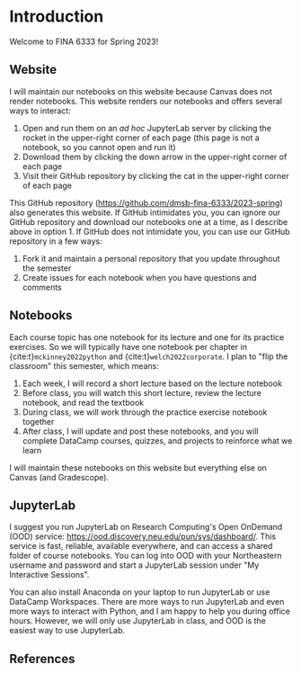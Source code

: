 # Introduction

Welcome to FINA 6333 for Spring 2023!

## Website

I will maintain our notebooks on this website because Canvas does not render notebooks.
This website renders our notebooks and offers several ways to interact:

1. Open and run them on an *ad hoc* JupyterLab server by clicking the rocket in the upper-right corner of each page (this page is not a notebook, so you cannot open and run it)
1. Download them by clicking the down arrow in the upper-right corner of each page
1. Visit their GitHub repository by clicking the cat in the upper-right corner of each page

This GitHub repository (<https://github.com/dmsb-fina-6333/2023-spring>) also generates this website.
If GitHub intimidates you, you can ignore our GitHub repository and download our notebooks one at a time, as I describe above in option 1.
If GitHub does not intimidate you, you can use our GitHub repository in a few ways:

1. Fork it and maintain a personal repository that you update throughout the semester
1. Create issues for each notebook when you have questions and comments

## Notebooks

Each course topic has one notebook for its lecture and one for its practice exercises.
So we will typically have one notebook per chapter in {cite:t}`mckinney2022python` and {cite:t}`welch2022corporate`.
I plan to "flip the classroom" this semester, which means:

1. Each week, I will record a short lecture based on the lecture notebook
1. Before class, you will watch this short lecture, review the lecture notebook, and read the textbook
1. During class, we will work through the practice exercise notebook together
1. After class, I will update and post these notebooks, and you will complete DataCamp courses, quizzes, and projects to reinforce what we learn

I will maintain these notebooks on this website but everything else on Canvas (and Gradescope). 

## JupyterLab

I suggest you run JupyterLab on Research Computing's Open OnDemand (OOD) service: <https://ood.discovery.neu.edu/pun/sys/dashboard/>.
This service is fast, reliable, available everywhere, and can access a shared folder of course notebooks.
You can log into OOD with your Northeastern username and password and start a JupyterLab session under "My Interactive Sessions".

You can also install Anaconda on your laptop to run JupyterLab or use DataCamp Workspaces.
There are more ways to run JupyterLab and even more ways to interact with Python, and I am happy to help you during office hours.
However, we will only use JupyterLab in class, and OOD is the easiest way to use JupyterLab.

## References

```{bibliography} 
```
